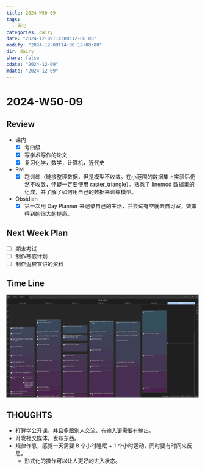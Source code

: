 ```yaml
---
title: 2024-W50-09
tags:
  - 周记
categories: dairy
date: "2024-12-09T14:00:12+08:00"
modify: "2024-12-09T14:00:12+08:00"
dir: dairy
share: false
cdate: "2024-12-09"
mdate: "2024-12-09"
---
```


# 2024-W50-09

## Review

- 课内
	- [x] 考四级
	- [x] 写学术写作的论文
	- [x] 复习化学，数学，计算机，近代史
- RM
	- [x] 跑训练（链接整理数据，但是模型不收敛。在小范围的数据集上实验后仍然不收敛，怀疑一定要使用 raster_triangle）。熟悉了 linemod 数据集的组成，并了解了如何用自己的数据来训练模型。
- Obsidian
	- [x] 第一次用 Day Planner 来记录自己的生活，并尝试有空就去自习室，效率得到的很大的提高。

## Next Week Plan

- [ ] 期末考试
- [ ] 制作寒假计划
- [ ] 制作返校宣讲的资料

## Time Line

![image.png](https://raw.githubusercontent.com/WncFht/picture/main/picture/20241215135452.png)

## THOUGHTS

- 打算学公开课，并且多跟别人交流，有输入更需要有输出。
- 开发社交媒体，发布东西。
- 规律作息，感觉一天需要 8 个小时睡眠 + 1 个小时运动，同时要有时间来反思。
	- 形式化的操作可以让人更好的进入状态。
